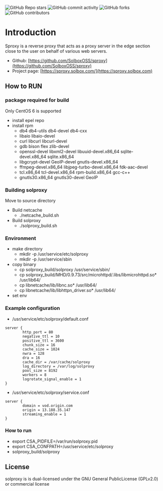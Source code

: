 ![GitHub Repo stars](https://img.shields.io/github/stars/SolboxOSS/sproxy?style=social)
![GitHub commit activity](https://img.shields.io/github/commit-activity/y/SolboxOSS/sproxy)
![GitHub forks](https://img.shields.io/github/forks/SolboxOSS/sproxy?style=social)
![GitHub contributors](https://img.shields.io/github/contributors-anon/SolboxOSS/sproxy)


# Introduction

Sproxy is a reverse proxy that acts as a proxy server in the edge section close to the user on behalf of various web servers.

* Github: [https://github.com/SolboxOSS/sproxy](https://github.com/SolboxOSS/sproxy)
* Project page: [https://sproxy.solbox.com/](https://sproxy.solbox.com)

## How to RUN

### package required for build

Only CentOS 6 is supported

* install epel repo
* install rpm
  * db4 db4-utils db4-devel db4-cxx
  * libaio libaio-devel
  * curl libcurl libcurl-devel
  * gdb bison flex zlib-devel
  * openssl-devel libxml2-devel libuuid-devel.x86\_64 sqlite-devel.x86\_64 sqlite.x86\_64
  * libgcrypt-devel GeoIP-devel gnutls-devel.x86\_64
  * ffmpeg-devel.x86\_64 libjpeg-turbo-devel.x86\_64 fdk-aac-devel
  * tcl.x86\_64 tcl-devel.x86\_64 rpm-build.x86\_64 gcc-c++
  * gnutls30.x86\_64 gnutls30-devel GeoIP

### Building solproxy

Move to source directory

* Build netcache
  * ./netcache\_build.sh
* Build solproxy
  * ./solproxy\_build.sh

### Environment

* make directory
  * mkdir -p /usr/service/etc/solproxy
  * mkdir -p /usr/service/sbin
* copy binary
  * cp solproxy\_build/solproxy /usr/service/sbin/
  * cp solproxy\_build/MHD/0.9.73/src/microhttpd/.libs/libmicrohttpd.so\* /usr/lib64/
  * cp libnetcache/lib/libnc.so\* /usr/lib64/
  * cp libnetcache/lib/libhttpn\_driver.so\* /usr/lib64/
* set env

### Example configuration

* /usr/service/etc/solproxy/default.conf

```
server {
        http_port = 80
        negative_ttl = 10
        positive_ttl = 3600
        chunk_size = 16
        cache_size = 1024
        nwra = 128
        dra = 16
        cache_dir = /var/cache/solproxy
        log_directory = /var/log/solproxy
        pool_size = 8192
        workers = 8
        logrotate_signal_enable = 1
}
```

* /usr/service/etc/solproxy/service.conf

```
server {
        domain = vod.origin.com
        origin = 13.188.35.147
        streaming_enable = 1
}
```

### How to run

* export CSA\_PIDFILE=/var/run/solproxy.pid
* export CSA\_CONFPATH=/usr/service/etc/solproxy
* solproxy\_build/solproxy

## License

solproxy is is dual-licensed under the GNU General PublicLicense (GPLv2.0) or commercial license
